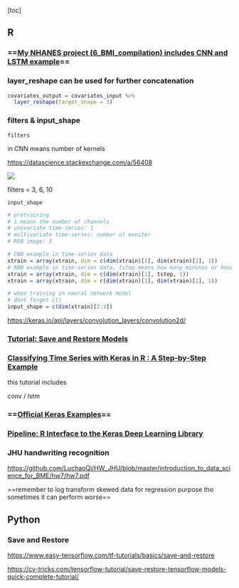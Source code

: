 [toc]





## R

### ==[My NHANES project (6_BMI_compilation) includes CNN and LSTM example](https://github.com/LuchaoQi/NHANES/blob/master/6_BMI_compilation.Rmd)== 



### layer_reshape can be used for further concatenation



```R
covariates_output = covariates_input %>%
  layer_reshape(target_shape = 3)
```





### filters & input_shape



`filters` 

in CNN means number of kernels

https://datascience.stackexchange.com/a/56408

![](https://i.loli.net/2020/06/03/XfZ4lcFxWjD8Kph.png)

filters = 3, 6, 10



`input_shape` 

```R
# pretraining
# 1 means the number of channels
# univariate time-series: 1
# multivariate time-series: number of moniter
# RGB image: 3

# CNN example in time-series data
xtrain = array(xtrain, dim = c(dim(xtrain)[1], dim(xtrain)[2], 1))
# RNN example in time-series data, tstep means how many minutes or hours does your data have i.e. ncol(data)
xtrain = array(xtrain, dim = c(dim(xtrain)[1], tstep, 1))
xtrain = array(xtrain, dim = c(dim(xtrain)[1], dim(xtrain)[2], 1))

# when training in neural network model
# dont forget c()
input_shape = c(dim(xtrain)[2:3])
```

https://keras.io/api/layers/convolution_layers/convolution2d/







### [Tutorial: Save and Restore Models](https://tensorflow.rstudio.com/tutorials/beginners/basic-ml/tutorial_save_and_restore/)





### [Classifying Time Series with Keras in R : A Step-by-Step Example](https://letyourmoneygrow.com/2018/05/27/classifying-time-series-with-keras-in-r-a-step-by-step-example/)

this tutorial includes

conv / lstm



### ==[Official Keras Examples](https://keras.rstudio.com/articles/examples/index.html)==





### [Pipeline: R Interface to the Keras Deep Learning Library](https://cran.r-project.org/web/packages/kerasR/vignettes/introduction.html)





### JHU handwriting recognition

https://github.com/LuchaoQi/HW_JHU/blob/master/introduction_to_data_science_for_BME/hw7/hw7.pdf



==remember to log transform skewed data for regression purpose tho sometimes it can perform worse== 







## Python

### Save and Restore

https://www.easy-tensorflow.com/tf-tutorials/basics/save-and-restore

https://cv-tricks.com/tensorflow-tutorial/save-restore-tensorflow-models-quick-complete-tutorial/

